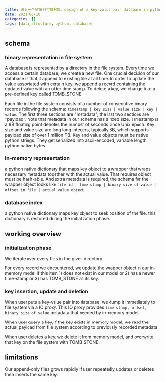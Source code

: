 ```yaml
---
title: 设计一个键值对型数据库。design of a key-value pair database in python
date: 2021-06-10
categories: []
tags: [data_structure, python, database]
---
```


## schema

### binary representation in file system

A database is represented by a directory in the file system. Every time we access a certain database, we create a new file. One crucial decision of our database is that it append to existing file at all time. In order to update the value associated with certain key, we append a record containing the updated value with an older time stamp. To delete a key, we change it to a pre-defined key called TOMB_STONE.

Each file in the file system consists of a number of consecutive binary records following the schema: `timestamp | key size | value size | key | value`. The first three sections are "metadata", the last two sections are "payload". Note that metadata in our schema has a fixed size. Timestamp is a 8B floating point denotes the number of seconds since Unix epoch. Key size and value size are long long integers, typically 8B, which supports payload size of over 1 million TB. Key and value objects must be native python strings. They get serialized into ascii-encoded, variable length python native bytes.

### in-memory representation

a python native dictionary that maps key object to a wrapper that wraps necessary metadata together with the actual value. That requires object must be hash-able. And extra metadata is required, the schema for the wrapper object looks like `file id | time stamp | binary size of value | offset in file | actual value object`.

### database index

a python native dictionary maps key object to seek position of the file. this dictionary is restored during the initialization phase.

## working overview

### initialization phase

We iterate over every files in the given directory.

For every record we encountered, we update the wrapper object in our in-memory model if this item 1) does not exist in our model or 2) has a newer time-stamp or 3) has TOMB_STONE as its key.

### key insertion, update and deletion

When user puts a key-value pair into database, we dump it immediately to file system via a IO proxy. This IO proxy provides `time stamp, offset, binary size of value` metadata that needed by in-memory model.

When user query a key, if the key exists in memory model, we read the actual payload from file system according to previously recorded metadata.

When user deletes a key, we delete it from memory model, and overwrite that key on the file system with TOMB_STONE.

## limitations

Our append-only files grows rapidly if user repeatedly updates or deletes then inserts the same key.
